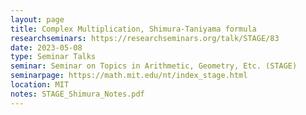 ```yaml
---
layout: page
title: Complex Multiplication, Shimura-Taniyama formula
researchseminars: https://researchseminars.org/talk/STAGE/83
date: 2023-05-08
type: Seminar Talks
seminar: Seminar on Topics in Arithmetic, Geometry, Etc. (STAGE)
seminarpage: https://math.mit.edu/nt/index_stage.html
location: MIT
notes: STAGE_Shimura_Notes.pdf
---
```

